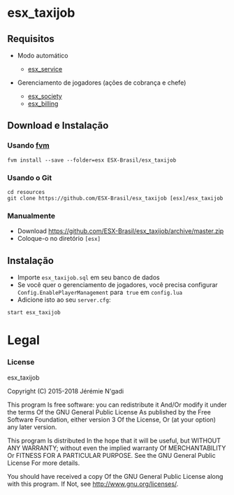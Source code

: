 # esx_taxijob

## Requisitos

* Modo automático
  * [esx_service](https://github.com/ESX-Brasil/esx_service)

* Gerenciamento de jogadores (ações de cobrança e chefe)
  * [esx_society](https://github.com/ESX-Brasil/esx_society)
  * [esx_billing](https://github.com/ESX-Brasil/esx_billing)

## Download e Instalação

### Usando [fvm](https://github.com/qlaffont/fvm-installer)
```
fvm install --save --folder=esx ESX-Brasil/esx_taxijob
```

### Usando o Git
```
cd resources
git clone https://github.com/ESX-Brasil/esx_taxijob [esx]/esx_taxijob
```

### Manualmente
- Download https://github.com/ESX-Brasil/esx_taxijob/archive/master.zip
- Coloque-o no diretório `[esx]`

## Instalação
- Importe `esx_taxijob.sql` em seu banco de dados
- Se você quer o gerenciamento de jogadores, você precisa configurar `Config.EnablePlayerManagement` para` true` em `config.lua`
- Adicione isto ao seu `server.cfg`:
```
start esx_taxijob
```

# Legal
### License
esx_taxijob

Copyright (C) 2015-2018 Jérémie N'gadi

This program Is free software: you can redistribute it And/Or modify it under the terms Of the GNU General Public License As published by the Free Software Foundation, either version 3 Of the License, Or (at your option) any later version.

This program Is distributed In the hope that it will be useful, but WITHOUT ANY WARRANTY; without even the implied warranty Of MERCHANTABILITY Or FITNESS FOR A PARTICULAR PURPOSE. See the GNU General Public License For more details.

You should have received a copy Of the GNU General Public License along with this program. If Not, see http://www.gnu.org/licenses/.
